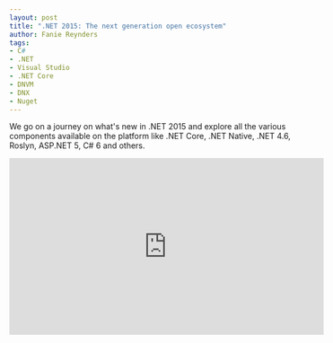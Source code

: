```yaml
---
layout: post
title: ".NET 2015: The next generation open ecosystem"
author: Fanie Reynders
tags:
- C#
- .NET
- Visual Studio
- .NET Core
- DNVM
- DNX
- Nuget
---
```

We go on a journey on what's new in .NET 2015 and explore all the various components available on the platform like .NET Core, .NET Native, .NET 4.6, Roslyn, ASP.NET 5, C# 6 and others.

<!--more-->

<iframe allowfullscreen="" frameborder="0" height="315" src="https://www.youtube.com/embed/PbbKahUDNyY?VQ=HD720" width="560"></iframe>